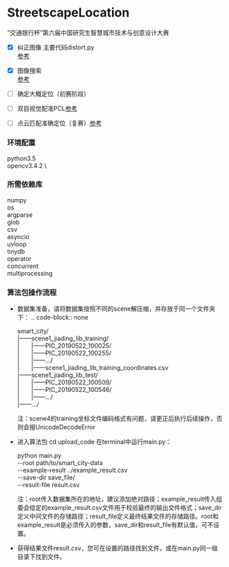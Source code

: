 # StreetscapeLocation
“交通银行杯”第六届中国研究生智慧城市技术与创意设计大赛

- [x] 纠正图像 主要代码distort.py  
[参考](https://blog.csdn.net/hpuhjl/article/details/80899931)  

- [x] 图像搜索   
[参考](https://github.com/zibuyu1995/ApplicationInImageProcessing/tree/master/orb_image_search)

- [ ] 确定大概定位（初赛阶段）   

- [ ] 双目视觉配准PCL[参考](https://www.cnblogs.com/riddick/p/8486223.html)   

- [ ] 点云匹配准确定位（复赛）[参考](https://blog.csdn.net/wishchin/article/details/74279021)  


### 环境配置
python3.5 \
opencv3.4.2 \

### 所需依赖库
numpy \
os \
argparse \
glob \
csv \
asyncio \
uvloop \
tinydb \
operator \
concurrent \
multiprocessing 


### 算法包操作流程
- 数据集准备，请将数据集按照不同的scene解压缩，并存放于同一个文件夹下：
.. code-block:: none
    
    smart_city/ \
    |——scene1_jiading_lib_training/ \
    |&nbsp;&nbsp;&nbsp;&nbsp;&nbsp;&nbsp;&nbsp;|——PIC_20190522_100025/ \
    |&nbsp;&nbsp;&nbsp;&nbsp;&nbsp;&nbsp;&nbsp;|——PIC_20190522_100255/ \
    |&nbsp;&nbsp;&nbsp;&nbsp;&nbsp;&nbsp;&nbsp;|——.../ \
    |&nbsp;&nbsp;&nbsp;&nbsp;&nbsp;&nbsp;&nbsp;|——scene1_jiading_lib_training_coordinates.csv \
    |——scene1_jiading_lib_test/ \
    |&nbsp;&nbsp;&nbsp;&nbsp;&nbsp;&nbsp;&nbsp;|——PIC_20190522_100509/ \
    |&nbsp;&nbsp;&nbsp;&nbsp;&nbsp;&nbsp;&nbsp;|——PIC_20190522_100546/ \
    |&nbsp;&nbsp;&nbsp;&nbsp;&nbsp;&nbsp;&nbsp;|——.../ \
    |——.../

  注：scene4的training坐标文件编码格式有问题，请更正后执行后续操作，否则会报UnicodeDecodeError

- 进入算法包 cd upload_code 在terminal中运行main.py：
    
    python main.py \
    --root path/to/smart_city-data \
    --example-result ../example_result.csv \
    --save-dir save_file/ \
    --result-file result.csv 
    
  注：root传入数据集所在的地址，建议添加绝对路径；example_result传入组委会给定的example_result.csv文件用于校验最终的输出文件格式；save_dir定义中间文件的存储路径；result_file定义最终结果文件的存储路径。root和example_result是必须传入的参数，save_dir和result_file有默认值，可不设置。
  
- 获得结果文件result.csv，您可在设置的路径找到文件，或在main.py同一级目录下找到文件。
